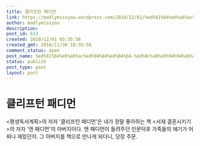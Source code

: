 ```yaml
---
title: 클리프턴 패디먼
link: https://madlymissyou.wordpress.com/2010/12/01/%ed%81%b4%eb%a6%ac%ed%94%84%ed%84%b4-%ed%8c%a8%eb%94%94%eb%a8%bc/
author: madlymissyou
description: 
post_id: 613
created: 2010/12/01 03:35:56
created_gmt: 2010/11/30 18:35:56
comment_status: open
post_name: %ed%81%b4%eb%a6%ac%ed%94%84%ed%84%b4-%ed%8c%a8%eb%94%94%eb%a8%bc
status: publish
post_type: post
layout: post
---
```


# 클리프턴 패디먼

<평생독서계획>의 저자 '클리프턴 패디먼'은 내가 정말 좋아하는 책 <서재 결혼시키기>의 저자 '앤 패디먼'의 아버지이다. 앤 패디먼이 들려주던 인문덕후 가족들의 얘기가 어찌나 재밌던지. 그 아버지를 책으로 만나게 되다니, 당장 주문.